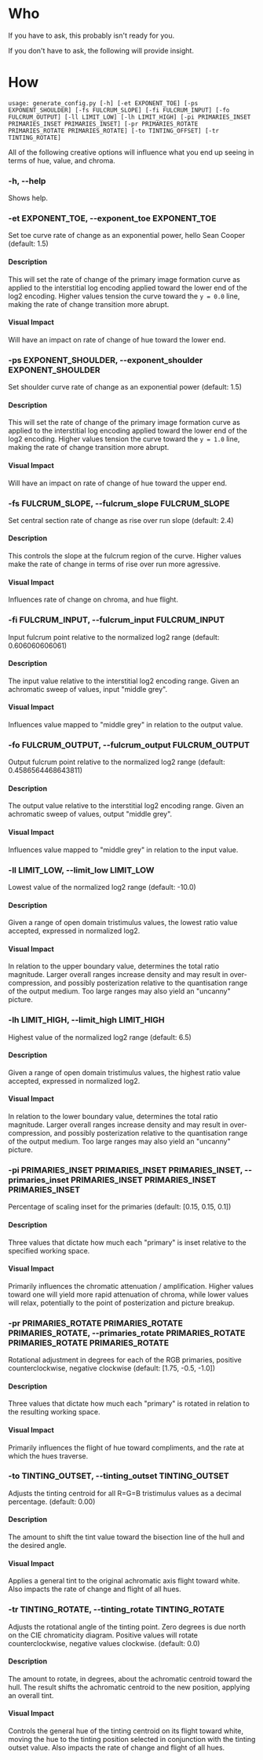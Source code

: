 # **Who**
If you have to ask, this probably isn't ready for you.

If you don't have to ask, the following will provide insight.

# **How**

```
usage: generate_config.py [-h] [-et EXPONENT_TOE] [-ps EXPONENT_SHOULDER] [-fs FULCRUM_SLOPE] [-fi FULCRUM_INPUT] [-fo FULCRUM_OUTPUT] [-ll LIMIT_LOW] [-lh LIMIT_HIGH] [-pi PRIMARIES_INSET PRIMARIES_INSET PRIMARIES_INSET] [-pr PRIMARIES_ROTATE PRIMARIES_ROTATE PRIMARIES_ROTATE] [-to TINTING_OFFSET] [-tr TINTING_ROTATE]
```
All of the following creative options will influence what you end up seeing in terms of hue, value, and chroma.

### **-h, --help**
Shows help.

### **-et EXPONENT_TOE, --exponent_toe EXPONENT_TOE**
Set toe curve rate of change as an exponential power, hello Sean Cooper (default: 1.5)

#### **Description**
This will set the rate of change of the primary image formation curve as applied to the interstitial log encoding applied toward the lower end of the log2 encoding. Higher values tension the curve toward the `y = 0.0` line, making the rate of change transition more abrupt.

#### **Visual Impact**
Will have an impact on rate of change of hue toward the lower end.

### **-ps EXPONENT_SHOULDER, --exponent_shoulder EXPONENT_SHOULDER**
Set shoulder curve rate of change as an exponential power (default: 1.5)

#### **Description**
This will set the rate of change of the primary image formation curve as applied to the interstitial log encoding applied toward the lower end of the log2 encoding. Higher values tension the curve toward the `y = 1.0` line, making the rate of change transition more abrupt.

#### **Visual Impact**
Will have an impact on rate of change of hue toward the upper end.

### **-fs FULCRUM_SLOPE, --fulcrum_slope FULCRUM_SLOPE**
Set central section rate of change as rise over run slope (default: 2.4)

#### **Description**
This controls the slope at the fulcrum region of the curve. Higher values make the rate of change in terms of rise over run more agressive.

#### **Visual Impact**
Influences rate of change on chroma, and hue flight.

### **-fi FULCRUM_INPUT, --fulcrum_input FULCRUM_INPUT**
Input fulcrum point relative to the normalized log2 range (default: 0.606060606061)

#### **Description**
The input value relative to the interstitial log2 encoding range. Given an achromatic sweep of values, input "middle grey".

#### **Visual Impact**
Influences value mapped to "middle grey" in relation to the output value.

### **-fo FULCRUM_OUTPUT, --fulcrum_output FULCRUM_OUTPUT**
Output fulcrum point relative to the normalized log2 range (default: 0.4586564468643811)

#### **Description**
The output value relative to the interstitial log2 encoding range. Given an achromatic sweep of values, output "middle grey".

#### **Visual Impact**
Influences value mapped to "middle grey" in relation to the input value.

### **-ll LIMIT_LOW, --limit_low LIMIT_LOW**
Lowest value of the normalized log2 range (default: -10.0)

#### **Description**
Given a range of open domain tristimulus values, the lowest ratio value accepted, expressed in normalized log2.

#### **Visual Impact**
In relation to the upper boundary value, determines the total ratio magnitude. Larger overall ranges increase density and may result in over-compression, and possibly posterization relative to the quantisation range of the output medium. Too large ranges may also yield an "uncanny" picture.

### **-lh LIMIT_HIGH, --limit_high LIMIT_HIGH**
Highest value of the normalized log2 range (default: 6.5)

#### **Description**
Given a range of open domain tristimulus values, the highest ratio value accepted, expressed in normalized log2.

#### **Visual Impact**
In relation to the lower boundary value, determines the total ratio magnitude. Larger overall ranges increase density and may result in over-compression, and possibly posterization relative to the quantisation range of the output medium. Too large ranges may also yield an "uncanny" picture.

### **-pi PRIMARIES_INSET PRIMARIES_INSET PRIMARIES_INSET, --primaries_inset PRIMARIES_INSET PRIMARIES_INSET PRIMARIES_INSET**
Percentage of scaling inset for the primaries (default: [0.15, 0.15, 0.1])

#### **Description**
Three values that dictate how much each "primary" is inset relative to the specified working space.

#### **Visual Impact**
Primarily influences the chromatic attenuation / amplification. Higher values toward one will yield more rapid attenuation of chroma, while lower values will relax, potentially to the point of posterization and picture breakup.

### **-pr PRIMARIES_ROTATE PRIMARIES_ROTATE PRIMARIES_ROTATE, --primaries_rotate PRIMARIES_ROTATE PRIMARIES_ROTATE PRIMARIES_ROTATE**
Rotational adjustment in degrees for each of the RGB primaries, positive counterclockwise, negative clockwise (default: [1.75, -0.5, -1.0])

#### **Description**
Three values that dictate how much each "primary" is rotated in relation to the resulting working space.

#### **Visual Impact**
Primarily influences the flight of hue toward compliments, and the rate at which the hues traverse.

### **-to TINTING_OUTSET, --tinting_outset TINTING_OUTSET**
Adjusts the tinting centroid for all R=G=B tristimulus values as a decimal percentage. (default: 0.00)
#### **Description**
The amount to shift the tint value toward the bisection line of the hull and the desired angle.
#### **Visual Impact**
Applies a general tint to the original achromatic axis flight toward white. Also impacts the rate of change and flight of all hues.

### **-tr TINTING_ROTATE, --tinting_rotate TINTING_ROTATE**
Adjusts the rotational angle of the tinting point. Zero degrees is due north on the CIE chromaticity diagram. Positive values will rotate counterclockwise, negative values clockwise. (default: 0.0)
#### **Description**
The amount to rotate, in degrees, about the achromatic centroid toward the hull. The result shifts the achromatic centroid to the new position, applying an overall tint.
#### **Visual Impact**
Controls the general hue of the tinting centroid on its flight toward white, moving the hue to the tinting position selected in conjunction with the tinting outset value. Also impacts the rate of change and flight of all hues.